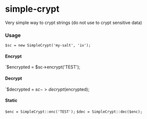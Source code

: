 # simple-crypt
Very simple way to crypt strings (do not use to crypt sensitive data)

### Usage

`$sc = new SimpleCrypt('my-salt', 'iv');`

#### Encrypt
`$encrypted = $sc->encrypt('TEST');

#### Decrypt
`$decrypted = $sc->decrypt($encrypted);

#### Static
`$enc = SimpleCrypt::enc('TEST');`
`$dec = SimpleCrypt::dec($enc);`
